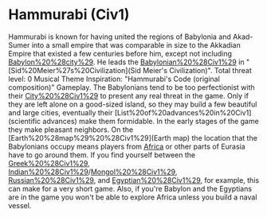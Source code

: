 # Hammurabi (Civ1)

Hammurabi is known for having united the regions of Babylonia and Akad-Sumer into a small empire that was comparable in size to the Akkadian Empire that existed a few centuries before him, except not including [Babylon%20%28city%29](Babylon). He leads the [Babylonian%20%28Civ1%29](Babylonians) in "[Sid%20Meier%27s%20Civilization](Sid Meier's Civilization)".
Total threat level: 0
Musical Theme Inspiration: "Hammurabi's Code (original composition)"
Gameplay.
The Babylonians tend to be too perfectionist with their [City%20%28Civ1%29](cities) to present any real threat in the game. Only if they are left alone on a good-sized island, so they may build a few beautiful and large cities, eventually their [List%20of%20advances%20in%20Civ1](scientific advances) make them formidable. In the early stages of the game they make pleasant neighbors.
On the [Earth%20%28map%29%20%28Civ1%29](Earth map) the location that the Babylonians occupy means players from [Africa](Africa) or other parts of Eurasia have to go around them. If you find yourself between the [Greek%20%28Civ1%29](Greeks), [Indian%20%28Civ1%29](Indians)/[Mongol%20%28Civ1%29](Mongols), [Russian%20%28Civ1%29](Russians), and [Egyptian%20%28Civ1%29](Egyptians), for example, this can make for a very short game. Also, if you're Babylon and the Egyptians are in the game you won't be able to explore Africa unless you build a naval vessel.
